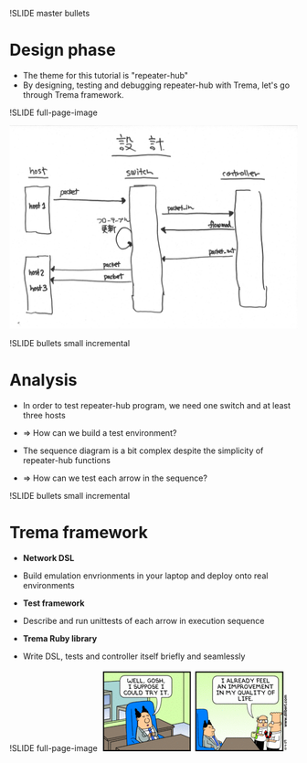 !SLIDE master bullets
# Design phase #################################################################

* The theme for this tutorial is "repeater-hub"
* By designing, testing and debugging repeater-hub with Trema, let's go through Trema framework.


!SLIDE full-page-image

![sequence diagram](sequence.jpg "sequence diagram")


!SLIDE bullets small incremental
# Analysis #####################################################################

* In order to test repeater-hub program, we need one switch and at least three hosts
* => How can we build a test environment? 

* The sequence diagram is a bit complex despite the simplicity of repeater-hub functions
* => How can we test each arrow in the sequence?


!SLIDE bullets small incremental
# Trema framework ##############################################################

* <b>Network DSL</b>
* Build emulation envrionments in your laptop and deploy onto real environments

* <b>Test framework</b>
* Describe and run unittests of each arrow in execution sequence

* <b>Trema Ruby library</b>
* Write DSL, tests and controller itself briefly and seamlessly


!SLIDE full-page-image
![dilbert](dilbert.gif "dilbert")
